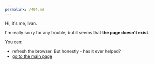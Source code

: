 ```yaml
---
permalink: /404.md
---
```


Hi, it's me, Ivan.

I'm really sorry for any trouble, but it seems that **the page doesn't exist**.

You can:

*   refresh the browser. But honestly - has it ever helped?
*   [go to the main page](https://ikvasnica.com/blog)